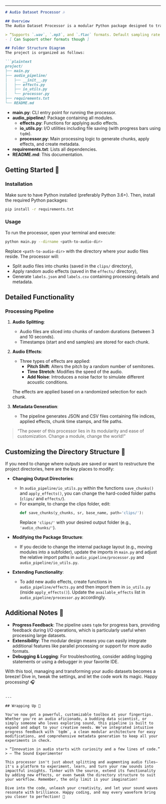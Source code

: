 
---

```markdown
# Audio Dataset Processor 🎶

## Overview
The Audio Dataset Processor is a modular Python package designed to transform your audio files into smaller chunks, apply a set of audio effects (pitch shift, time stretch, and noise addition), and generate comprehensive metadata in JSON and CSV formats. Whether you are a data scientist, sound engineer, or audio enthusiast, this pipeline offers a flexible solution to pre-process your audio datasets with minimal effort. 

> “Supports `.wav`, `.mp3`, and `.flac` formats. Default sampling rate is preserved from original files.”
- [ Can Supoort other formats though ]

## Folder Structure Diagram
The project is organized as follows:

```plaintext
project/
├── main.py
├── audio_pipeline/
│   ├── __init__.py
│   ├── effects.py
│   ├── io_utils.py
│   └── processor.py
├── requirements.txt
└── README.md
```

- **main.py**: CLI entry point for running the processor.
- **audio_pipeline/**: Package containing all modules.
  - **effects.py**: Functions for applying audio effects.
  - **io_utils.py**: I/O utilities including file saving (with progress bars using `tqdm`).
  - **processor.py**: Main processing logic to generate chunks, apply effects, and create metadata.
- **requirements.txt**: Lists all dependencies.
- **README.md**: This documentation.

## Getting Started 🚀

### Installation
Make sure to have Python installed (preferably Python 3.6+). Then, install the required Python packages:

```bash
pip install -r requirements.txt
```

### Usage
To run the processor, open your terminal and execute:

```bash
python main.py --dirname <path-to-audio-dir>
```

Replace `<path-to-audio-dir>` with the directory where your audio files reside. The processor will:
- Split audio files into chunks (saved in the `clips/` directory),
- Apply random audio effects (saved in the `effects/` directory),
- Generate `labels.json` and `labels.csv` containing processing details and metadata.

## Detailed Functionality

### Processing Pipeline
1. **Audio Splitting**:
   - Audio files are sliced into chunks of random durations (between 3 and 10 seconds).
   - Timestamps (start and end samples) are stored for each chunk.

2. **Audio Effects**:
   - Three types of effects are applied:
     - **Pitch Shift**: Alters the pitch by a random number of semitones.
     - **Time Stretch**: Modifies the speed of the audio.
     - **Add Noise**: Introduces a noise factor to simulate different acoustic conditions.
     
   The effects are applied based on a randomized selection for each chunk.

3. **Metadata Generation**:
   - The pipeline generates JSON and CSV files containing file indices, applied effects, chunk time stamps, and file paths.

> “The power of this processor lies in its modularity and ease of customization. Change a module, change the world!”

## Customizing the Directory Structure 🔧

If you need to change where outputs are saved or want to restructure the project directories, here are the key places to modify:

- **Changing Output Directories**:
  - In `audio_pipeline/io_utils.py` within the functions `save_chunks()` and `apply_effects()`, you can change the hard-coded folder paths (`clips/` and `effects/`).
  - For example, to change the clips folder, edit:
    ```python
    def save_chunks(y_chunks, sr, base_name, path='clips/'):
    ```
    Replace `'clips/'` with your desired output folder (e.g., `'audio_chunks/'`).

- **Modifying the Package Structure**:
  - If you decide to change the internal package layout (e.g., moving modules into a subfolder), update the imports in `main.py` and adjust the relative import paths in `audio_pipeline/processor.py` and `audio_pipeline/io_utils.py`.

- **Extending Functionality**:
  - To add new audio effects, create functions in `audio_pipeline/effects.py` and then import them in `io_utils.py` (inside `apply_effects()`). Update the `available_effects` list in `audio_pipeline/processor.py` accordingly.

## Additional Notes 📝

- **Progress Feedback**: The pipeline uses `tqdm` for progress bars, providing feedback during I/O operations, which is particularly useful when processing large datasets.
- **Extensibility**: The modular design means you can easily integrate additional features like parallel processing or support for more audio formats.
- **Debugging & Logging**: For troubleshooting, consider adding logging statements or using a debugger in your favorite IDE.

With this tool, managing and transforming your audio datasets becomes a breeze! Dive in, tweak the settings, and let the code work its magic. Happy processing! 🎧

```

---

## Wrapping Up 🎉

You've now got a powerful, customizable toolbox at your fingertips. Whether you're an audio aficionado, a budding data scientist, or simply someone who loves exploring sound, this pipeline is built to expand and adapt to your creative needs. We’ve integrated intuitive progress feedback with `tqdm`, a clean modular architecture for easy modifications, and comprehensive metadata generation to keep all your experiments in check.

> “Innovation in audio starts with curiosity and a few lines of code.”  
> – The Sound Experimenter

This processor isn't just about splitting and augmenting audio files—it's a platform to experiment, learn, and turn your raw sounds into impactful insights. Tinker with the source, extend its functionality by adding new effects, or even tweak the directory structure to suit your workflow. Remember, the only limit is your imagination!

Dive into the code, unleash your creativity, and let your sound waves resonate with brilliance. Happy coding, and may every waveform bring you closer to perfection! 🎵
